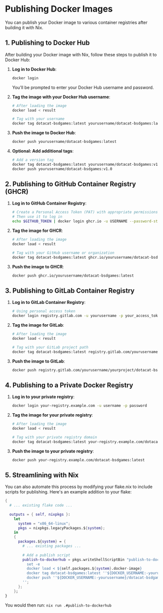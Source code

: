 # Publishing Docker Images

You can publish your Docker image to various container registries after building it with Nix.

## 1. Publishing to Docker Hub

After building your Docker image with Nix, follow these steps to publish it to Docker Hub:

1. **Log in to Docker Hub**:
   ```bash
   docker login
   ```
   You'll be prompted to enter your Docker Hub username and password.

2. **Tag the image with your Docker Hub username**:
   ```bash
   # After loading the image
   docker load < result
   
   # Tag with your username
   docker tag dotacat-bsdgames:latest yourusername/dotacat-bsdgames:latest
   ```

3. **Push the image to Docker Hub**:
   ```bash
   docker push yourusername/dotacat-bsdgames:latest
   ```

4. **Optional: Add additional tags**:
   ```bash
   # Add a version tag
   docker tag dotacat-bsdgames:latest yourusername/dotacat-bsdgames:v1.0
   docker push yourusername/dotacat-bsdgames:v1.0
   ```

## 2. Publishing to GitHub Container Registry (GHCR)

1. **Log in to GitHub Container Registry**:
   ```bash
   # Create a Personal Access Token (PAT) with appropriate permissions in GitHub
   # Then use it to log in
   echo $GITHUB_TOKEN | docker login ghcr.io -u USERNAME --password-stdin
   ```

2. **Tag the image for GHCR**:
   ```bash
   # After loading the image
   docker load < result
   
   # Tag with your GitHub username or organization
   docker tag dotacat-bsdgames:latest ghcr.io/yourusername/dotacat-bsdgames:latest
   ```

3. **Push the image to GHCR**:
   ```bash
   docker push ghcr.io/yourusername/dotacat-bsdgames:latest
   ```

## 3. Publishing to GitLab Container Registry

1. **Log in to GitLab Container Registry**:
   ```bash
   # Using personal access token
   docker login registry.gitlab.com -u yourusername -p your_access_token
   ```

2. **Tag the image for GitLab**:
   ```bash
   # After loading the image
   docker load < result
   
   # Tag with your GitLab project path
   docker tag dotacat-bsdgames:latest registry.gitlab.com/yourusername/yourproject/dotacat-bsdgames:latest
   ```

3. **Push the image to GitLab**:
   ```bash
   docker push registry.gitlab.com/yourusername/yourproject/dotacat-bsdgames:latest
   ```

## 4. Publishing to a Private Docker Registry

1. **Log in to your private registry**:
   ```bash
   docker login your-registry.example.com -u username -p password
   ```

2. **Tag the image for your private registry**:
   ```bash
   # After loading the image
   docker load < result
   
   # Tag with your private registry domain
   docker tag dotacat-bsdgames:latest your-registry.example.com/dotacat-bsdgames:latest
   ```

3. **Push the image to your private registry**:
   ```bash
   docker push your-registry.example.com/dotacat-bsdgames:latest
   ```

## 5. Streamlining with Nix

You can also automate this process by modifying your flake.nix to include scripts for publishing. Here's an example addition to your flake:

```nix
{
  # ... existing flake code ...
  
  outputs = { self, nixpkgs }:
    let
      system = "x86_64-linux";
      pkgs = nixpkgs.legacyPackages.${system};
    in
    {
      packages.${system} = {
        # ... existing packages ...
        
        # Add a publish script
        publish-to-dockerhub = pkgs.writeShellScriptBin "publish-to-dockerhub" ''
          set -e
          docker load < ${self.packages.${system}.docker-image}
          docker tag dotacat-bsdgames:latest ''${DOCKER_USERNAME:-yourusername}/dotacat-bsdgames:latest
          docker push ''${DOCKER_USERNAME:-yourusername}/dotacat-bsdgames:latest
        '';
      };
    };
}
```

You would then run: `nix run .#publish-to-dockerhub`